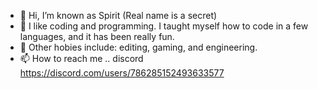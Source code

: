 - 👋 Hi, I’m known as Spirit (Real name is a secret)
- 👀 I like coding and programming. I taught myself how to code in a few languages, and it has been really fun.
- 🏓 Other hobies include: editing, gaming, and engineering. 
- 📫 How to reach me .. discord https://discord.com/users/786285152493633577

<!---
Spirit4449/Spirit4449 is a ✨ special ✨ repository because its `README.md` (this file) appears on your GitHub profile.
You can click the Preview link to take a look at your changes.
--->
